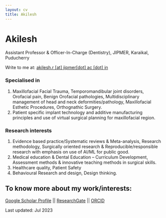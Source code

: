 ```yaml
---
layout: cv
title: Akilesh
---
```

# Akilesh
Assistant Professor & Officer-In-Charge (Dentistry), JIPMER, Karaikal, Puducherry

<div id="webaddress"> Write to me at: <a href="akilesh.r@jipmer.ac.in">akilesh.r [at] jipmer[dot] ac [dot] in </a>
</div>

### Specialised in

1. Maxillofacial Facial Trauma, Temporomandibular joint disorders, Orofacial pain, Benign Orofacial pathologies, Multidisciplinary management of head and neck deformities/pathology, Maxillofacial Esthetic Procedures, Orthognathic Surgery.
2. Patient specific implant technology and additive manufacturing principles and use of virtual surgical planning for maxillofacial region.


### Research interests

1. Evidence based practice/Systematic reviews & Meta-analysis, Research methodology, Surgically oriented research & Reproducible/responsible research with emphasis on use of AI/ML for public good.
2. Medical education & Dental Education – Curriculum Development, Assessment methods & innovative teaching methods in surgical skills.
3. Healthcare quality, Patient Safety
4. Behavioural Research and design, Design thinking.


## To know more about my work/interests:
[Google Scholar Profile](https://scholar.google.co.in/citations?user=IdCpTDsAAAAJ&hl=en) || [ResearchGate](https://www.researchgate.net/profile/Akilesh-Ramasamy) || [ORCID](https://orcid.org/0000-0002-5725-2378)

<!-- ### Footer -->
Last updated: Jul 2023

